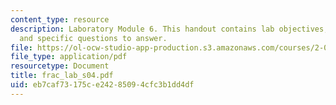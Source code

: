 ```yaml
---
content_type: resource
description: Laboratory Module 6. This handout contains lab objectives, notes, tasks,
  and specific questions to answer.
file: https://ol-ocw-studio-app-production.s3.amazonaws.com/courses/2-002-mechanics-and-materials-ii-spring-2004/eb7caf73175ce24285094cfc3b1dd4df_frac_lab_s04.pdf
file_type: application/pdf
resourcetype: Document
title: frac_lab_s04.pdf
uid: eb7caf73-175c-e242-8509-4cfc3b1dd4df
---
```

